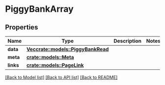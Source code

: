 # PiggyBankArray

## Properties

Name | Type | Description | Notes
------------ | ------------- | ------------- | -------------
**data** | [**Vec<crate::models::PiggyBankRead>**](PiggyBankRead.md) |  | 
**meta** | [**crate::models::Meta**](Meta.md) |  | 
**links** | [**crate::models::PageLink**](PageLink.md) |  | 

[[Back to Model list]](../README.md#documentation-for-models) [[Back to API list]](../README.md#documentation-for-api-endpoints) [[Back to README]](../README.md)


